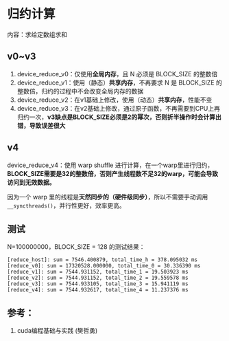 # 归约计算
内容：求给定数组求和

## v0~v3
1. device_reduce_v0：仅使用**全局内存**，且 N 必须是 BLOCK_SIZE 的整数倍
2. device_reduce_v1：使用（静态）**共享内存**，不再要求 N 是 BLOCK_SIZE 的整数倍，归约的过程中不会改变全局内存的数据
3. device_reduce_v2：在v1基础上修改，使用（动态）**共享内存**，性能不变
4. device_reduce_v3：在v2基础上修改，通过原子函数，不再需要到CPU上再归约一次，**v3缺点是BLOCK_SIZE必须是2的幂次，否则折半操作时会计算出错，导致误差很大**

## v4
device_reduce_v4：使用 warp shuffle 进行计算，在一个warp里进行归约，**BLOCK_SIZE需要是32的整数倍，否则产生线程数不足32的warp，可能会导致访问到无效数据。**

因为一个 warp 里的线程是**天然同步的（硬件级同步）**，所以不需要手动调用 `__syncthreads()`，并行性更好，效率更高。

## 测试
N=100000000，BLOCK_SIZE = 128 的测试结果：
```
[reduce_host]: sum = 7546.400879, total_time_h = 378.095032 ms
[reduce_v0]: sum = 17320528.000000, total_time_0 = 30.336390 ms
[reduce_v1]: sum = 7544.931152, total_time_1 = 19.503923 ms
[reduce_v2]: sum = 7544.931152, total_time_2 = 19.559578 ms
[reduce_v3]: sum = 7544.933105, total_time_3 = 15.941119 ms
[reduce_v4]: sum = 7544.932617, total_time_4 = 11.237376 ms
```

## 参考：
1. cuda编程基础与实践 (樊哲勇)